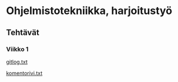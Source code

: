 # Ohjelmistotekniikka, harjoitustyö

## Tehtävät

### Viikko 1

[gitlog.txt](https://github.com/maijams/ot-harjoitustyo/blob/main/laskarit/viikko1/gitlog.txt)

[komentorivi.txt](https://github.com/maijams/ot-harjoitustyo/blob/main/laskarit/viikko1/komentorivi.txt)

